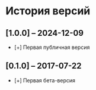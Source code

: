 # История версий

## [1.0.0] &ndash; 2024-12-09
- [+] Первая публичная версия

## [0.1.0] &ndash; 2017-07-22
- [+] Первая бета-версия
